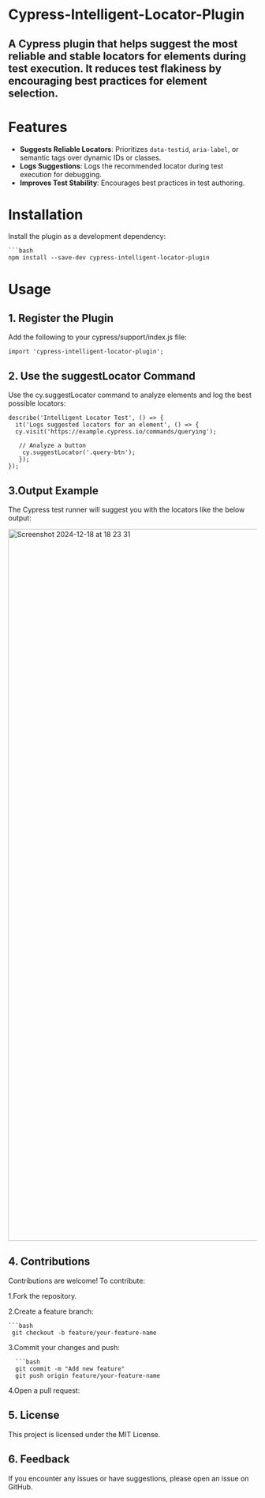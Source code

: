# Cypress-Intelligent-Locator-Plugin

A Cypress plugin that helps suggest the most reliable and stable locators for elements during test execution. It reduces test flakiness by encouraging best practices for element selection.
----
#  Features

- **Suggests Reliable Locators**: Prioritizes `data-testid`, `aria-label`, or semantic tags over dynamic IDs or classes.
- **Logs Suggestions**: Logs the recommended locator during test execution for debugging.
- **Improves Test Stability**: Encourages best practices in test authoring.

# Installation

Install the plugin as a development dependency:

    ```bash
    npm install --save-dev cypress-intelligent-locator-plugin


#  Usage
## 1. Register the Plugin

Add the following to your cypress/support/index.js file:

    import 'cypress-intelligent-locator-plugin';

## 2. Use the suggestLocator Command

 Use the cy.suggestLocator command to analyze elements and log the best possible locators:

    describe('Intelligent Locator Test', () => {
      it('Logs suggested locators for an element', () => {
      cy.visit('https://example.cypress.io/commands/querying');
    
       // Analyze a button
        cy.suggestLocator('.query-btn');
       });
    });

## 3.Output Example

The Cypress test runner will suggest you with the locators like the below output:

<img width="1440" alt="Screenshot 2024-12-18 at 18 23 31" src="https://github.com/user-attachments/assets/8ddddad9-2dc0-44cd-b24b-f78754d2e4fd" />

## 4. Contributions

Contributions are welcome! To contribute:

1.Fork the repository.

2.Create a feature branch:
   
    ```bash
     git checkout -b feature/your-feature-name

3.Commit your changes and push:

      ```bash
      git commit -m "Add new feature"
      git push origin feature/your-feature-name

4.Open a pull request:

## 5. License
This project is licensed under the MIT License.

## 6. Feedback
If you encounter any issues or have suggestions, please open an issue on GitHub.













